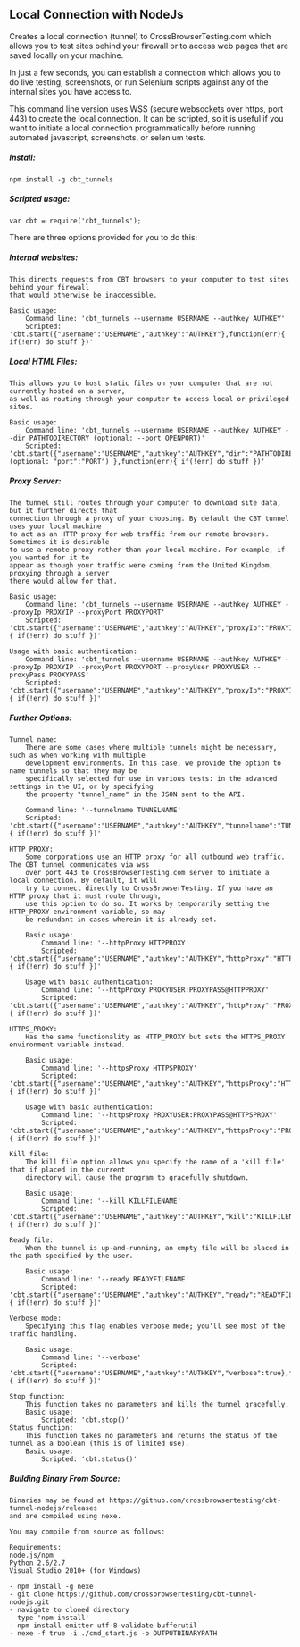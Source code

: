## Local Connection with NodeJs 

Creates a local connection (tunnel) to CrossBrowserTesting.com which allows you to test sites behind your firewall or to access web pages that are saved locally on your machine. 

In just a few seconds, you can establish a connection which allows you to do live testing, screenshots, or run Selenium scripts against any of the internal sites you have access to.  

This command line version uses WSS (secure websockets over https, port 443) to create the local connection.  It can be scripted, so it is useful if you want to initiate a local connection programmatically before running automated javascript, screenshots, or selenium tests.

##### Install:	
	npm install -g cbt_tunnels

##### Scripted usage:	
	var cbt = require('cbt_tunnels');

There are three options provided for you to do this:

##### Internal websites:
	This directs requests from CBT browsers to your computer to test sites behind your firewall
	that would otherwise be inaccessible.

	Basic usage: 
		Command line: 'cbt_tunnels --username USERNAME --authkey AUTHKEY'
		Scripted:	'cbt.start({"username":"USERNAME","authkey":"AUTHKEY"},function(err){ if(!err) do stuff })'

##### Local HTML Files:
	This allows you to host static files on your computer that are not currently hosted on a server, 
	as well as routing through your computer to access local or privileged sites.
	
	Basic usage: 
		Command line: 'cbt_tunnels --username USERNAME --authkey AUTHKEY --dir PATHTODIRECTORY (optional: --port OPENPORT)'
		Scripted:	'cbt.start({"username":"USERNAME","authkey":"AUTHKEY","dir":"PATHTODIRECTORY", (optional: "port":"PORT") },function(err){ if(!err) do stuff })'

##### Proxy Server:
	The tunnel still routes through your computer to download site data, but it further directs that 
	connection through a proxy of your choosing. By default the CBT tunnel uses your local machine
	to act as an HTTP proxy for web traffic from our remote browsers. Sometimes it is desirable
	to use a remote proxy rather than your local machine. For example, if you wanted for it to
	appear as though your traffic were coming from the United Kingdom, proxying through a server
	there would allow for that.

	Basic usage: 
		Command line: 'cbt_tunnels --username USERNAME --authkey AUTHKEY --proxyIp PROXYIP --proxyPort PROXYPORT'
		Scripted: 'cbt.start({"username":"USERNAME","authkey":"AUTHKEY","proxyIp":"PROXYIP","proxyPort":"PROXYPORT"},function(err){ if(!err) do stuff })'

	Usage with basic authentication:
		Command line: 'cbt_tunnels --username USERNAME --authkey AUTHKEY --proxyIp PROXYIP --proxyPort PROXYPORT --proxyUser PROXYUSER --proxyPass PROXYPASS'
		Scripted: 'cbt.start({"username":"USERNAME","authkey":"AUTHKEY","proxyIp":"PROXYIP","proxyPort":"PROXYPORT","proxyUser:":"PROXYUSER","proxyPass":"PROXYPASS"},function(err){ if(!err) do stuff })'

##### Further Options:

	Tunnel name:
		There are some cases where multiple tunnels might be necessary, such as when working with multiple 
		development environments. In this case, we provide the option to name tunnels so that they may be 
		specifically selected for use in various tests: in the advanced settings in the UI, or by specifying
		the property "tunnel_name" in the JSON sent to the API.

		Command line: '--tunnelname TUNNELNAME'
		Scripted: 'cbt.start({"username":"USERNAME","authkey":"AUTHKEY","tunnelname":"TUNNELNAME"},function(err){ if(!err) do stuff })'

	HTTP_PROXY:
		Some corporations use an HTTP proxy for all outbound web traffic. The CBT tunnel communicates via wss
		over port 443 to CrossBrowserTesting.com server to initiate a local connection. By default, it will
		try to connect directly to CrossBrowserTesting. If you have an HTTP proxy that it must route through, 
		use this option to do so. It works by temporarily setting the HTTP_PROXY environment variable, so may
		be redundant in cases wherein it is already set.

		Basic usage:
			Command line: '--httpProxy HTTPPROXY'
			Scripted: 'cbt.start({"username":"USERNAME","authkey":"AUTHKEY","httpProxy":"HTTPPROXY"},function(err){ if(!err) do stuff })'

		Usage with basic authentication:
			Command line: '--httpProxy PROXYUSER:PROXYPASS@HTTPPROXY'
			Scripted: 'cbt.start({"username":"USERNAME","authkey":"AUTHKEY","httpProxy":"PROXYUSER:PROXYPASS@HTTPPROXY"},function(err){ if(!err) do stuff })'

	HTTPS_PROXY:
		Has the same functionality as HTTP_PROXY but sets the HTTPS_PROXY environment variable instead.

		Basic usage:
			Command line: '--httpsProxy HTTPSPROXY'
			Scripted: 'cbt.start({"username":"USERNAME","authkey":"AUTHKEY","httpsProxy":"HTTPSPROXY"},function(err){ if(!err) do stuff })'

		Usage with basic authentication:
			Command line: '--httpsProxy PROXYUSER:PROXYPASS@HTTPSPROXY'
			Scripted: 'cbt.start({"username":"USERNAME","authkey":"AUTHKEY","httpsProxy":"PROXYUSER:PROXYPASS@HTTPSPROXY"},function(err){ if(!err) do stuff })'

	Kill file:
		The kill file option allows you specify the name of a 'kill file' that if placed in the current 
		directory will cause the program to gracefully shutdown.

		Basic usage: 
			Command line: '--kill KILLFILENAME'
			Scripted: 'cbt.start({"username":"USERNAME","authkey":"AUTHKEY","kill":"KILLFILENAME"},function(err){ if(!err) do stuff })'

	Ready file:
		When the tunnel is up-and-running, an empty file will be placed in the path specified by the user.

		Basic usage:
			Command line: '--ready READYFILENAME'
			Scripted: 'cbt.start({"username":"USERNAME","authkey":"AUTHKEY","ready":"READYFILENAME"},function(err){ if(!err) do stuff })'

	Verbose mode:
		Specifying this flag enables verbose mode; you'll see most of the traffic handling.

		Basic usage:
			Command line: '--verbose'
			Scripted: 'cbt.start({"username":"USERNAME","authkey":"AUTHKEY","verbose":true},function(err){ if(!err) do stuff })'

	Stop function:
		This function takes no parameters and kills the tunnel gracefully.
		Basic usage:
			Scripted: 'cbt.stop()'
	Status function:
		This function takes no parameters and returns the status of the tunnel as a boolean (this is of limited use).
		Basic usage:
			Scripted: 'cbt.status()'

##### Building Binary From Source:

	Binaries may be found at https://github.com/crossbrowsertesting/cbt-tunnel-nodejs/releases 
	and are compiled using nexe. 

	You may compile from source as follows:

	Requirements:
	node.js/npm
	Python 2.6/2.7
	Visual Studio 2010+ (for Windows)

	- npm install -g nexe
	- git clone https://github.com/crossbrowsertesting/cbt-tunnel-nodejs.git
	- navigate to cloned directory
	- type 'npm install'
	- npm install emitter utf-8-validate bufferutil
	- nexe -f true -i ./cmd_start.js -o OUTPUTBINARYPATH
